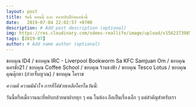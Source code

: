 ```yaml
---
layout: post
title: วันนี้ ตอนนี้ และ หลายสิบปีก่อนหน้านี้
date:   2019-07-04 22:02:57 +0700
description: # Add post description (optional)
img: https://res.cloudinary.com/sdees-reallife/image/upload/v1562373985/IMG_8379.jpg # Add image post (optional)
tags: [2019-07]
author: # Add name author (optional)
---
```

ขอบคุณ ID4 / ขอบคุณ IRC - Liverpool Bookworm Sa KFC Samjuan Om / ขอบคุณ นครชัย21 / ขอบคุณ Coffee School / ขอบคุณ ร้านธงฟ้า / ขอบคุณ Tesco Lotus / ขอบคุณ คุณตุ๊กตา (ก๋วยจั๊บญวณ) / ขอบคุณ โคราช

<i class="fa fa-child" style="color:plum"></i>

*ความดี ความมีน้ำใจ การที่ได้ช่วยเหลือใครในวันนี้*:

วันนี้หรือเมื่อวานนะที่หยิบกล้วยมาฝากทุก ๆ คน ในห้อง ถือเป็นเรื่องเล็ก ๆ แต่สำคัญสำหรับเรา
